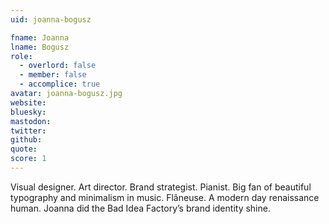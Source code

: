 ```yaml
---
uid: joanna-bogusz

fname: Joanna
lname: Bogusz
role:
  - overlord: false
  - member: false
  - accomplice: true
avatar: joanna-bogusz.jpg
website: 
bluesky: 
mastodon: 
twitter: 
github: 
quote: 
score: 1
---
```


Visual designer. Art director. Brand strategist. Pianist. Big fan of beautiful typography and minimalism in music. Flâneuse. A modern day renaissance human. Joanna did the Bad Idea Factory’s brand identity shine.
